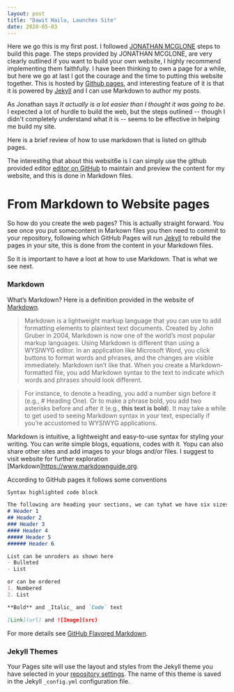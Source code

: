 ```yaml
---
layout: post
title: "Dawit Hailu, Launches Site"
date: 2020-05-03
---
```


Here we go this is my first post. I followed [JONATHAN MCGLONE](http://jmcglone.com/guides/github-pages/) steps to build this page. The steps provided by JONATHAN MCGLONE, are very clearly outlined if you want to build your own website, I highly recommend implementing them faithfully. I have been thinking to own a page for a while, but here we go at last I got the courage and the time to putting this website together. This is hosted by [Github pages](https://pages.github.com), and interesting feature of it is that it is powered by [Jekyll](http://jekyllrb.com) and I can use Markdown to author my posts. 

As Jonathan says _It actually is a lot easier than I thought it was going to be_. I expected a lot of hurdle to build the web, but the steps outlined -- though I didn't completely understand what it is -- seems to be effective in helping me build my site.

Here is a brief review of how to use markdown that is listed on github pages.

The interestihg that about this websit6e is I can simply use the github provided editor [editor on GitHub](https://github.com/Daweet/Daweet.github.io/edit/master/README.md) to maintain and preview the content for my website, and this is done in Markdown files.

# From Markdown to Website pages
So how do you create the web pages? This is actually straight forward. You see once you put somecontent in Markown files you then need to commit to your repository, following which GitHub Pages will run [Jekyll](https://jekyllrb.com/) to rebuild the pages in your site, this is done from the content in your Markdown files.

So it is important to have a loot at how to use Markdown. That is what we see next.

### Markdown
What’s Markdown?
Here is a definition provided in the website of [Markdown](https://www.markdownguide.org).
> Markdown is a lightweight markup language that you can use to add formatting elements to plaintext text documents. Created
> by John Gruber in 2004, Markdown is now one of the world’s most popular markup languages.
> Using Markdown is different than using a WYSIWYG editor. In an application like Microsoft Word, you click buttons to 
>  format words and phrases, and the changes are visible immediately. Markdown isn’t like that. When you create a Markdown-
>   formatted file, you add Markdown syntax to the text to indicate which words and phrases should look different.

> For instance, to denote a heading, you add a number sign before it (e.g., # Heading One). Or to make a phrase bold, you 
> add two asterisks before and after it (e.g., **this text is bold**). It may take a while to get used to seeing Markdown 
> syntax in your text, especially if you’re accustomed to WYSIWYG applications.

Markdown is intuitive, a lightweight and easy-to-use syntax for styling your writing. You can write simple blogs, equations, codes with it. Yopu can also share other sites and add images to your blogs and/or files. I suggest to visit website for further exploration [Markdown]https://www.markdownguide.org. 

According to GitHub pages it follows some conventions

```markdown
Syntax highlighted code block

The following are heading your sections, we can tyhat we have six sizes of heading
# Header 1
## Header 2
### Header 3
#### Header 4
##### Header 5
###### Header 6

List can be unroders as shown here 
- Bulleted
- List

or can be ordered 
1. Numbered
2. List

**Bold** and _Italic_ and `Code` text

[Link](url) and ![Image](src)
```

For more details see [GitHub Flavored Markdown](https://guides.github.com/features/mastering-markdown/).

### Jekyll Themes

Your Pages site will use the layout and styles from the Jekyll theme you have selected in your [repository settings](https://github.com/Daweet/Daweet.github.io/settings). The name of this theme is saved in the Jekyll `_config.yml` configuration file.


